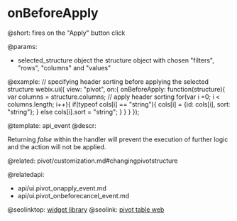 onBeforeApply
=============

@short:
	fires on the "Apply" button click 

@params:
- selected_structure			object			the structure object with chosen "filters", "rows", "columns" and "values"

@example:
// specifying header sorting before applying the selected structure
webix.ui({
    view: "pivot",
    on:{
        onBeforeApply: function(structure){
            var columns = structure.columns;
            // apply header sorting
            for(var i =0; i < columns.length; i++){
                if(typeof cols[i] == "string"){
                    cols[i] = {id: cols[i], sort: "string"};
                }
                else
                    cols[i].sort = "string";
            }
        }
    }
});

@template:	api_event
@descr:

Returning *false* within the handler will prevent the execution of further logic and the action will not be applied.

@related:
pivot/customization.md#changingpivotstructure


@relatedapi:
- api/ui.pivot_onapply_event.md
- api/ui.pivot_onbeforecancel_event.md


@seolinktop: [widget library](https://webix.com)
@seolink: [pivot table web](https://webix.com/pivot/)